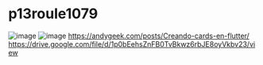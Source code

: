 # p13roule1079

![image](https://github.com/HiramJJG/p14Card-Jurado1079/assets/144726165/29f88db7-5b08-4f70-95e4-5be654a7b318)
![image](https://github.com/HiramJJG/p14Card-Jurado1079/assets/144726165/940dc288-6017-4577-8c97-735184ef6058)
https://andygeek.com/posts/Creando-cards-en-flutter/
https://drive.google.com/file/d/1p0bEehsZnFB0TvBkwz6rbJE8oyVkbv23/view
